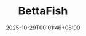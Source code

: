 ---
title: "BettaFish"
description: 
date: 2025-10-29T00:01:46+08:00
image: 
math: 
license: 
hidden: false
comments: true
draft: true
---